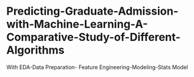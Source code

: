 # Predicting-Graduate-Admission-with-Machine-Learning-A-Comparative-Study-of-Different-Algorithms
With EDA-Data Preparation- Feature Engineering-Modeling-Stats Model
